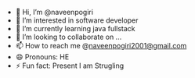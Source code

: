 - 👋 Hi, I’m @naveenpogiri
- 👀 I’m interested in software developer
- 🌱 I’m currently learning java fullstack
- 💞️ I’m looking to collaborate on ...
- 📫 How to reach me @naveenpogiri2001@gmail.com
- 😄 Pronouns: HE
- ⚡ Fun fact: Present I am Strugling

<!---
naveenpogiri/naveenpogiri is a ✨ special ✨ repository because its `README.md` (this file) appears on your GitHub profile.
You can click the Preview link to take a look at your changes.
--->
